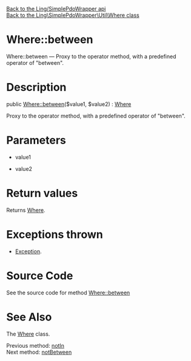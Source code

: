 [Back to the Ling/SimplePdoWrapper api](https://github.com/lingtalfi/SimplePdoWrapper/blob/master/doc/api/Ling/SimplePdoWrapper.md)<br>
[Back to the Ling\SimplePdoWrapper\Util\Where class](https://github.com/lingtalfi/SimplePdoWrapper/blob/master/doc/api/Ling/SimplePdoWrapper/Util/Where.md)


Where::between
================



Where::between — Proxy to the operator method, with a predefined operator of "between".




Description
================


public [Where::between](https://github.com/lingtalfi/SimplePdoWrapper/blob/master/doc/api/Ling/SimplePdoWrapper/Util/Where/between.md)($value1, $value2) : [Where](https://github.com/lingtalfi/SimplePdoWrapper/blob/master/doc/api/Ling/SimplePdoWrapper/Util/Where.md)




Proxy to the operator method, with a predefined operator of "between".




Parameters
================


- value1

    

- value2

    


Return values
================

Returns [Where](https://github.com/lingtalfi/SimplePdoWrapper/blob/master/doc/api/Ling/SimplePdoWrapper/Util/Where.md).


Exceptions thrown
================

- [Exception](http://php.net/manual/en/class.exception.php).&nbsp;







Source Code
===========
See the source code for method [Where::between](https://github.com/lingtalfi/SimplePdoWrapper/blob/master/Util/Where.php#L399-L402)


See Also
================

The [Where](https://github.com/lingtalfi/SimplePdoWrapper/blob/master/doc/api/Ling/SimplePdoWrapper/Util/Where.md) class.

Previous method: [notIn](https://github.com/lingtalfi/SimplePdoWrapper/blob/master/doc/api/Ling/SimplePdoWrapper/Util/Where/notIn.md)<br>Next method: [notBetween](https://github.com/lingtalfi/SimplePdoWrapper/blob/master/doc/api/Ling/SimplePdoWrapper/Util/Where/notBetween.md)<br>

